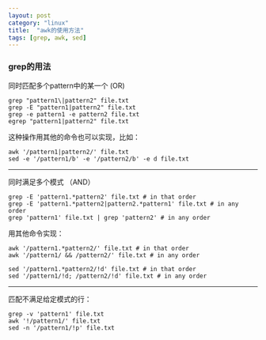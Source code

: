 ```yaml
---
layout: post
category: "linux"
title:  "awk的使用方法"
tags: [grep, awk, sed]
---
```


### grep的用法

同时匹配多个pattern中的某一个 (OR)

```
grep "pattern1\|pattern2" file.txt
grep -E "pattern1|pattern2" file.txt
grep -e pattern1 -e pattern2 file.txt
egrep "pattern1|pattern2" file.txt

```

这种操作用其他的命令也可以实现，比如：

```
awk '/pattern1|pattern2/' file.txt
sed -e '/pattern1/b' -e '/pattern2/b' -e d file.txt
```

-----------------------------------

同时满足多个模式 （AND）

```
grep -E 'pattern1.*pattern2' file.txt # in that order
grep -E 'pattern1.*pattern2|pattern2.*pattern1' file.txt # in any order
grep 'pattern1' file.txt | grep 'pattern2' # in any order
```

用其他命令实现：

```
awk '/pattern1.*pattern2/' file.txt # in that order
awk '/pattern1/ && /pattern2/' file.txt # in any order

sed '/pattern1.*pattern2/!d' file.txt # in that order
sed '/pattern1/!d; /pattern2/!d' file.txt # in any order
```

-----------------------------------

匹配不满足给定模式的行：

```
grep -v 'pattern1' file.txt
awk '!/pattern1/' file.txt
sed -n '/pattern1/!p' file.txt
```